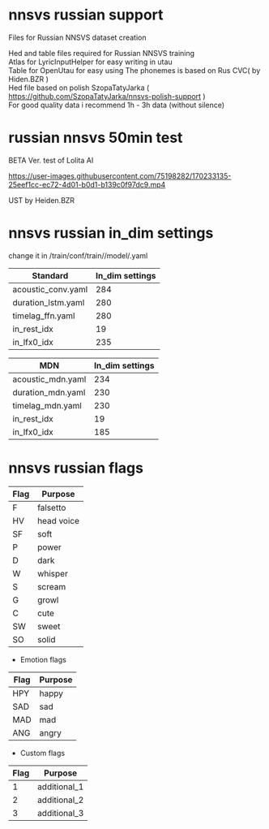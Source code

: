 # nnsvs russian support
Files for Russian NNSVS dataset creation

Hed and table files required for Russian NNSVS training    
Atlas for LyricInputHelper for easy writing in utau  
Table for OpenUtau for easy using
The phonemes is based on Rus CVC( by Hiden.BZR )   
Hed file based on polish SzopaTatyJarka ( https://github.com/SzopaTatyJarka/nnsvs-polish-support )  
For good quality data i recommend 1h - 3h data (without silence)
# russian nnsvs 50min test
BETA Ver. test of Lolita AI

https://user-images.githubusercontent.com/75198282/170233135-25eef1cc-ec72-4d01-b0d1-b139c0f97dc9.mp4

UST by Heiden.BZR
# nnsvs russian in_dim settings 
change it in /train/conf/train//model/.yaml

|   Standard   | In_dim settings |
|--------------|-----------------|
| acoustic_conv.yaml | 284       |
| duration_lstm.yaml | 280       |
| timelag_ffn.yaml   | 280       |
| in_rest_idx        | 19        |
| in_lfx0_idx        | 235       |

|   MDN        | In_dim settings |
|--------------|-----------------|
| acoustic_mdn.yaml | 234        |
| duration_mdn.yaml | 230        |
| timelag_mdn.yaml  | 230        |
| in_rest_idx       | 19         |
| in_lfx0_idx       | 185        |

# nnsvs russian flags

| Flag | Purpose               |
|------|-----------------------|
| F    | falsetto              |
| HV   | head voice            |
| SF   | soft                  |
| P    | power                 |
| D    | dark                  |
| W    | whisper               |
| S    | scream                |
| G    | growl                 |
| C    | cute                  |
| SW   | sweet                 |
| SO   | solid                 |
- Emotion flags
 
| Flag | Purpose               |
|------|-----------------------|
| HPY  | happy                 |
| SAD  | sad                   |
| MAD  | mad                   |
| ANG  | angry                 |
- Custom flags
 
| Flag | Purpose               |
|------|-----------------------|
| 1    | additional_1          |
| 2    | additional_2          |
| 3    | additional_3          |
